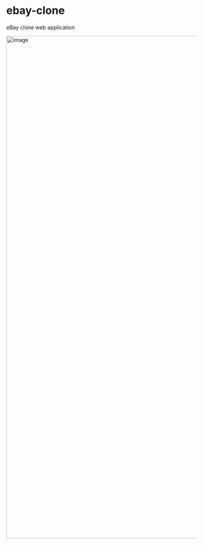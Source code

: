 # ebay-clone
eBay clone web application

<img width="1325" alt="image" src="https://github.com/barisozmen/ebay-clone/assets/14996155/ec4c1b6c-6197-420f-a926-613404fca1a3">

